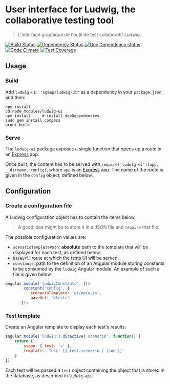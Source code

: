 User interface for Ludwig, the collaborative testing tool
=========================================================

> L'interface graphique de l'outil de test collaboratif Ludwig.


[![Build Status](https://secure.travis-ci.org/sgmap/ludwig-ui.svg)](http://travis-ci.org/sgmap/ludwig-ui)
[![Dependency Status](https://david-dm.org/sgmap/ludwig-ui.svg)](https://david-dm.org/sgmap/ludwig-ui)
[![Dev Dependency status](https://david-dm.org/sgmap/ludwig-ui/dev-status.svg)](https://david-dm.org/sgmap/ludwig-ui#info=devDependencies&view=table)
[![Code Climate](https://codeclimate.com/github/sgmap/ludwig-ui/badges/gpa.svg)](https://codeclimate.com/github/sgmap/ludwig-ui)
[![Test Coverage](https://codeclimate.com/github/sgmap/ludwig-ui/badges/coverage.svg)](https://codeclimate.com/github/sgmap/ludwig-ui)


Usage
-----

### Build

Add `ludwig-ui: "sgmap/ludwig-ui"` as a dependency in your `package.json`, and then:

```shell
npm install
cd node_modules/ludwig-ui
npm install .   # install devDependencies
sudo gem install compass
grunt build
```

### Serve

The `ludwig-ui` package exposes a single function that opens up a route in an [Express](http://expressjs.com) app.

Once built, the content has to be served with `require('ludwig-ui')(app, __dirname, config)`, where `app` is an [Express](http://expressjs.com) app. The name of the route is given in the `config` object, defined below.


Configuration
-------------

### Create a configuration file

A Ludwig configuration object has to contain the items below.

> A good idea might be to store it in a JSON file and `require` that file.

The possible configuration values are:

- `scenarioTemplatePath`: **absolute** path to the template that will be displayed for each test, as defined below.
- `baseUrl`: route at which the tests UI will be served.
- `constants`: path to the definition of an Angular module storing constants to be consumed by the `ludwig` Angular module. An example of such a file is given below.

```javascript
angular.module('ludwigConstants', [])
       .constant('config', {
           scenarioTemplate: 'ui/paie.js',
           baseUrl: '/tests'
       });
```


### Test template

Create an Angular template to display each test's results:

```javascript
angular.module('ludwig').directive('scenario', function() {
    return {
        scope: { test: '=' },
        template: 'Test: {{ test.scenario | json }}'
    }
});
```

Each test will be passed a `test` object containing the object that is stored in the database, as described in `ludwig-api`.
